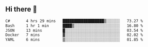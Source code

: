 ## Hi there 👋

<!--START_SECTION:waka-->

```txt
C#       4 hrs 29 mins   ██████████████████▒░░░░░░   73.27 %
Bash     1 hr 1 min      ████▒░░░░░░░░░░░░░░░░░░░░   16.80 %
JSON     13 mins         █░░░░░░░░░░░░░░░░░░░░░░░░   03.54 %
Docker   7 mins          ▓░░░░░░░░░░░░░░░░░░░░░░░░   02.02 %
YAML     6 mins          ▒░░░░░░░░░░░░░░░░░░░░░░░░   01.85 %
```

<!--END_SECTION:waka-->

<!--
**elpenor23/elpenor23** is a ✨ _special_ ✨ repository because its `README.md` (this file) appears on your GitHub profile.

Here are some ideas to get you started:

- 🔭 I’m currently working on ...
- 🌱 I’m currently learning ...
- 👯 I’m looking to collaborate on ...
- 🤔 I’m looking for help with ...
- 💬 Ask me about ...
- 📫 How to reach me: ...
- 😄 Pronouns: ...
- ⚡ Fun fact: ...
-->
